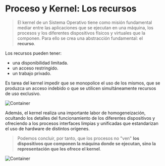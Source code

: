 # Proceso y Kernel: Los recursos

> El kernel de un Sistema Operativo tiene como misión fundamental mediar entre las aplicaciones que se ejecutan en una máquina, los procesos y los diferentes dispositivos físicos y virtuales que la componen. Para ello se crea una abstracción fundamental: el **recurso**.

Los recursos pueden tener:

- una disponibilidad limitada.
- un acceso restringido.
- un trabajo privado.

Es tarea del kernel impedir que se monopolice el uso de los mismos, que se produzca un acceso indebido o que se utilicen simultáneamente recursos de uso exclusivo.

![Container](../../_media/01_que_e_un_contedor_de_software/container_1.png)

Además, el kernel realiza una importante labor de homogeneización, ocultando los detalles del funcionamiento de los diferentes dispositivos y ofreciendo a los procesos interfaces limpias y unificadas que estandarizan el uso de hardware de distintos orígenes.

> Podemos concluir, por tanto, que los procesos no "ven" **los dispositivos que componen la máquina donde se ejecutan, sino la representación que les ofrece el kernel**.

![Container](../../_media/01_que_e_un_contedor_de_software/container_2.png)
